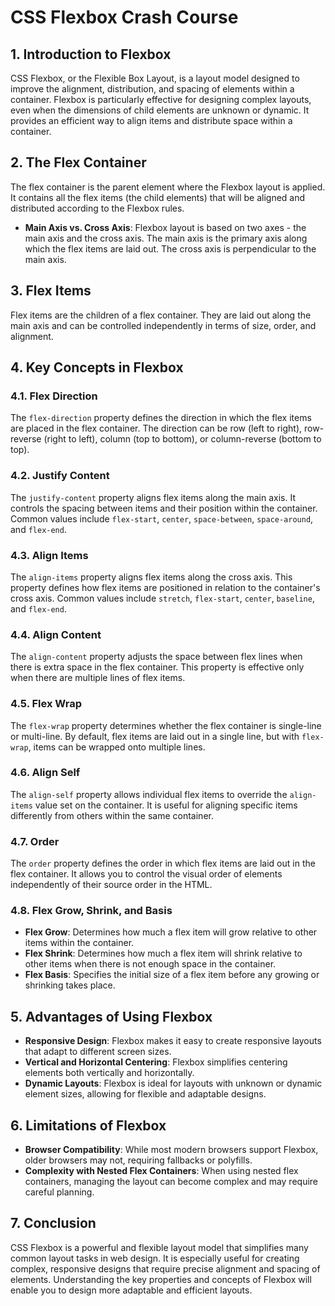 # CSS Flexbox Crash Course

## 1. Introduction to Flexbox

CSS Flexbox, or the Flexible Box Layout, is a layout model designed to improve the alignment, distribution, and spacing of elements within a container. Flexbox is particularly effective for designing complex layouts, even when the dimensions of child elements are unknown or dynamic. It provides an efficient way to align items and distribute space within a container.

## 2. The Flex Container

The flex container is the parent element where the Flexbox layout is applied. It contains all the flex items (the child elements) that will be aligned and distributed according to the Flexbox rules.

- **Main Axis vs. Cross Axis**: Flexbox layout is based on two axes - the main axis and the cross axis. The main axis is the primary axis along which the flex items are laid out. The cross axis is perpendicular to the main axis.

## 3. Flex Items

Flex items are the children of a flex container. They are laid out along the main axis and can be controlled independently in terms of size, order, and alignment.

## 4. Key Concepts in Flexbox

### 4.1. Flex Direction

The `flex-direction` property defines the direction in which the flex items are placed in the flex container. The direction can be row (left to right), row-reverse (right to left), column (top to bottom), or column-reverse (bottom to top).

### 4.2. Justify Content

The `justify-content` property aligns flex items along the main axis. It controls the spacing between items and their position within the container. Common values include `flex-start`, `center`, `space-between`, `space-around`, and `flex-end`.

### 4.3. Align Items

The `align-items` property aligns flex items along the cross axis. This property defines how flex items are positioned in relation to the container's cross axis. Common values include `stretch`, `flex-start`, `center`, `baseline`, and `flex-end`.

### 4.4. Align Content

The `align-content` property adjusts the space between flex lines when there is extra space in the flex container. This property is effective only when there are multiple lines of flex items.

### 4.5. Flex Wrap

The `flex-wrap` property determines whether the flex container is single-line or multi-line. By default, flex items are laid out in a single line, but with `flex-wrap`, items can be wrapped onto multiple lines.

### 4.6. Align Self

The `align-self` property allows individual flex items to override the `align-items` value set on the container. It is useful for aligning specific items differently from others within the same container.

### 4.7. Order

The `order` property defines the order in which flex items are laid out in the flex container. It allows you to control the visual order of elements independently of their source order in the HTML.

### 4.8. Flex Grow, Shrink, and Basis

- **Flex Grow**: Determines how much a flex item will grow relative to other items within the container.
- **Flex Shrink**: Determines how much a flex item will shrink relative to other items when there is not enough space in the container.
- **Flex Basis**: Specifies the initial size of a flex item before any growing or shrinking takes place.

## 5. Advantages of Using Flexbox

- **Responsive Design**: Flexbox makes it easy to create responsive layouts that adapt to different screen sizes.
- **Vertical and Horizontal Centering**: Flexbox simplifies centering elements both vertically and horizontally.
- **Dynamic Layouts**: Flexbox is ideal for layouts with unknown or dynamic element sizes, allowing for flexible and adaptable designs.

## 6. Limitations of Flexbox

- **Browser Compatibility**: While most modern browsers support Flexbox, older browsers may not, requiring fallbacks or polyfills.
- **Complexity with Nested Flex Containers**: When using nested flex containers, managing the layout can become complex and may require careful planning.

## 7. Conclusion

CSS Flexbox is a powerful and flexible layout model that simplifies many common layout tasks in web design. It is especially useful for creating complex, responsive designs that require precise alignment and spacing of elements. Understanding the key properties and concepts of Flexbox will enable you to design more adaptable and efficient layouts.

